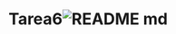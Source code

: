 # Tarea6![README md](https://github.com/ISPC-TST-ARQUITECTURA-Y-CONECTIVIDAD/Tarea6/assets/108839778/a47ed4f8-ce11-4790-adf4-51b7706dc27b)
